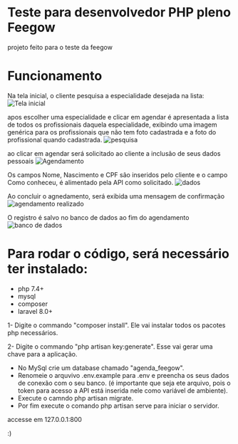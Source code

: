 # Teste para desenvolvedor PHP pleno Feegow
projeto feito para o teste da feegow


# Funcionamento
Na tela inicial, o cliente pesquisa a especialidade desejada na lista:
![Tela inicial](https://user-images.githubusercontent.com/49003468/153772066-1faa121d-be1a-490b-ac8b-f0bb06a592c5.jpg)

apos escolher uma especialidade e clicar em agendar é apresentada a lista de todos os profissionais daquela especialidade, exibindo uma imagem genérica para os profissionais que não tem foto cadastrada e a foto do profissional quando cadastrada.
![pesquisa](https://user-images.githubusercontent.com/49003468/153772067-79ba4551-424d-4013-9b0c-dbc1fca8c54a.jpg)

ao clicar em agendar será solicitado ao cliente a inclusão de seus dados pessoais
![Agendamento](https://user-images.githubusercontent.com/49003468/153772070-c0b753be-81e9-4a56-b0f8-5d1c739b9406.jpg)

Os campos Nome, Nascimento e CPF são inseridos pelo cliente e o campo Como conheceu, é alimentado pela API como solicitado.
![dados](https://user-images.githubusercontent.com/49003468/153772075-537f9b8a-6615-4abc-a4b1-76dedc38e209.jpg)

Ao concluir o agnedamento, será exibida uma mensagem de confirmação
![agendamento realizado](https://user-images.githubusercontent.com/49003468/153772076-b0ab71d8-f192-40c3-b2e9-6aab9aa59bb8.jpg)


O registro é salvo no banco de dados ao fim do agendamento
![banco de dados](https://user-images.githubusercontent.com/49003468/153772063-cf932d7f-9911-45ec-b76a-432cc2856bf9.jpg)


# Para rodar o código, será necessário ter instalado:

- php 7.4+
- mysql
- composer
- laravel 8.0+

1- Digite o commando "composer install". Ele vai instalar todos os pacotes php necessários.

2- Digite o commando "php artisan key:generate". Esse vai gerar uma chave para a aplicação.

- No MySql crie um database chamado "agenda_feegow".
- Renomeie o arquvivo .env.example para .env e preencha os seus dados de conexão com o seu banco. (é importante que seja ete arquivo, pois o token para acesso a API está inserida nele como variável de ambiente).
- Execute o camndo php artisan migrate.
- Por fim execute o comando php artisan serve para iniciar o servidor.

accesse em 127.0.0.1:800

:)



